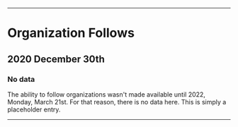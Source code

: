 
***

# Organization Follows

## 2020 December 30th

### No data

The ability to follow organizations wasn't made available until 2022, Monday, March 21st. For that reason, there is no data here. This is simply a placeholder entry.

***
